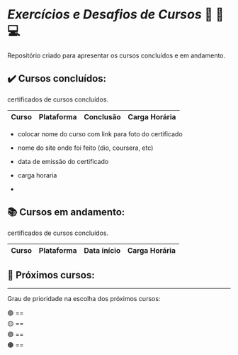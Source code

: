 # *Exercícios e Desafios de Cursos* 📝 📖 💻

Repositório criado para apresentar os cursos concluídos e em andamento.

## ✔️ Cursos concluídos:
certificados de cursos concluídos.

|Curso|Plataforma|Conclusão|Carga Horária|
|----|----|----|----|

- colocar nome do curso com link para foto do certificado
- nome do site onde foi feito (dio, coursera, etc)
- data de emissão do certificado
- carga horaria

- 
## 📚 Cursos em andamento:
certificados de cursos concluídos.

|Curso|Plataforma|Data início|Carga Horária|
|----|----|----|----|


## 📅 Próximos cursos:







  ---
  Grau de prioridade na escolha dos próximos cursos: 
  
  🟢 ==   
  🟡 ==  
  🟣 ==      
  🟠 ==  


